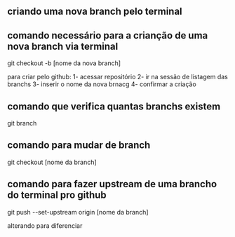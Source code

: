 ## criando uma nova branch pelo terminal

## comando necessário para a crianção de uma nova branch via terminal

git checkout -b [nome da nova branch]

para criar pelo github:
1- acessar repositório
2- ir na sessão de listagem das branchs
3- inserir o nome da nova brnacg
4- confirmar a criação

## comando que verifica quantas branchs existem

git branch

## comando para mudar de branch

git checkout [nome da branch]

## comando para fazer upstream de uma brancho do terminal pro github
git push --set-upstream origin [nome da branch]

alterando para diferenciar